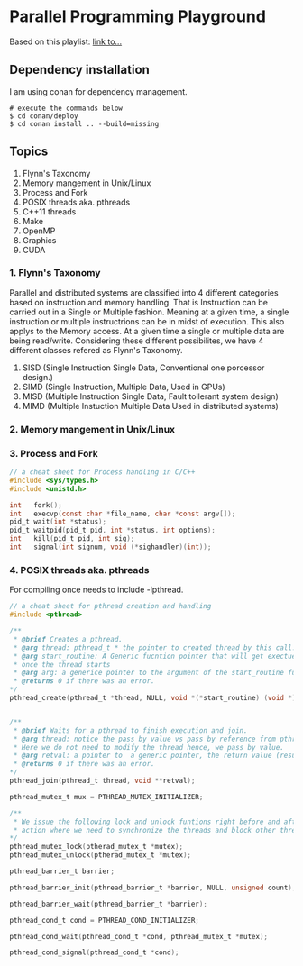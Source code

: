 # Parallel Programming Playground
Based on this playlist: [link to...]([https://](https://www.youtube.com/watch?v=bHgz3KLnQlY&list=PLG3vBTUJlY2HdwYsdFCdXQraInoc3j9DU))

## Dependency installation

I am using conan for dependency management.

```shell
# execute the commands below
$ cd conan/deploy
$ cd conan install .. --build=missing
```

## Topics

1. Flynn's Taxonomy
2. Memory mangement in Unix/Linux
3. Process and Fork
4. POSIX threads aka. pthreads
5. C++11 threads
6. Make
7. OpenMP
8. Graphics
9. CUDA

### 1. Flynn's Taxonomy

Parallel and distributed systems are classified into 4 different categories based on instruction and memory handling. That is Instruction can be carried out in a Single or Multiple fashion. Meaning at a given time, a single instruction or multiple instructrions can be in midst of execution. This also applys to the Memory access. At a given time a single or multiple data are being read/write. Considering these different possibilites, we have 4 different classes refered as Flynn's Taxonomy.

1. SISD (Single Instruction Single Data, Conventional one porcessor design.)
2. SIMD (Single Instruction, Multiple Data, Used in GPUs)
3. MISD (Multiple Instruction Single Data, Fault tollerant system design)
4. MIMD (Multiple Instuction Multiple Data Used in distributed systems)

### 2. Memory mangement in Unix/Linux

### 3. Process and Fork

```c
// a cheat sheet for Process handling in C/C++
#include <sys/types.h>
#include <unistd.h>

int   fork();
int   execvp(const char *file_name, char *const argv[]);
pid_t wait(int *status);
pid_t waitpid(pid_t pid, int *status, int options);
int   kill(pid_t pid, int sig);
int   signal(int signum, void (*sighandler)(int));
```

### 4. POSIX threads aka. pthreads

For compiling once needs to include -lpthread.

```c
// a cheat sheet for pthread creation and handling
#include <pthread>

/**
 * @brief Creates a pthread.
 * @arg thread: pthread_t * the pointer to created thread by this call.
 * @arg start_routine: A Generic fucntion pointer that will get exectued 
 * once the thread starts
 * @arg arg: a generice pointer to the argument of the start_routine funtion.
 * @returns 0 if there was an error.
*/
pthread_create(pthread_t *thread, NULL, void *(*start_routine) (void *), void *arg);


/**
 * @brief Waits for a pthread to finish execution and join.
 * @arg thread: notice the pass by value vs pass by reference from pthread_create. 
 * Here we do not need to modify the thread hence, we pass by value.
 * @arg retval: a pointer to  a generic pointer, the return value (result) of the start_routine
 * @returns 0 if there was an error.
*/
pthread_join(pthread_t thread, void **retval);

pthread_mutex_t mux = PTHREAD_MUTEX_INITIALIZER;

/**
 * We issue the following lock and unlock funtions right before and after the critical read/write
 * action where we need to synchronize the threads and block other threads from accessing the shared data.
*/
pthread_mutex_lock(ptherad_mutex_t *mutex);
pthread_mutex_unlock(ptherad_mutex_t *mutex);

pthread_barrier_t barrier;

pthread_barrier_init(pthread_barrier_t *barrier, NULL, unsigned count);

pthread_barrier_wait(pthread_barrier_t *barrier);

pthread_cond_t cond = PTHREAD_COND_INITIALIZER;

pthread_cond_wait(pthread_cond_t *cond, pthread_mutex_t *mutex);

pthread_cond_signal(pthread_cond_t *cond);

```
